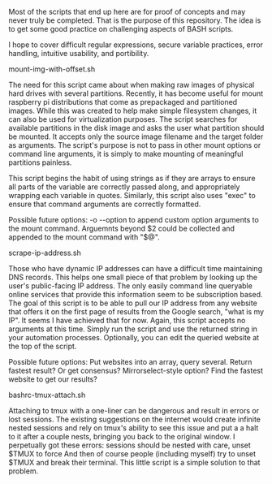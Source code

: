 Most of the scripts that end up here are for proof of concepts and may never truly be completed.  That is the purpose of this repository.  The idea is to get some good practice on challenging aspects of BASH scripts.

I hope to cover difficult regular expressions, secure variable practices, error handling, intuitive usability, and portibility.


mount-img-with-offset.sh

The need for this script came about when making raw images of physical hard drives with several partitions.  Recently, it has become useful for mount raspberry pi distributions that come as prepackaged and partitioned images.  While this was created to help make simple filesystem changes, it can also be used for virtualization purposes.  The script searches for available partitions in the disk image and asks the user what partition should be mounted.  It accepts only the source image filename and the target folder as arguments.  The script's purpose is not to pass in other mount options or command line arguments, it is simply to make mounting of meaningful partitions painless.

This script begins the habit of using strings as if they are arrays to ensure all parts of the variable are correctly passed along, and appropriately wrapping each variable in quotes.  Similarly, this script also uses "exec" to ensure that command arguments are correctly formatted.

Possible future options:
 -o --option to append custom option arguments to the mount command.
 Arguemnts beyond $2 could be collected and appended to the mount command with "$@".


scrape-ip-address.sh

Those who have dynamic IP addresses can have a difficult time maintaining DNS records.  This helps one small piece of that problem by looking up the user's public-facing IP address.  The only easily command line queryable online services that provide this information seem to be subscription based.  The goal of this script is to be able to pull our IP address from any website that offers it on the first page of results from the Google search, "what is my IP".  It seems I have achieved that for now.  Again, this script accepts no arguments at this time.  Simply run the script and use the returned string in your automation processes.  Optionally, you can edit the queried website at the top of the script.

Possible future options:
 Put websites into an array, query several.
 Return fastest result? Or get consensus?
 Mirrorselect-style option? Find the fastest website to get our results?


bashrc-tmux-attach.sh

Attaching to tmux with a one-liner can be dangerous and result in errors or lost sessions.  The existing suggestions on the internet would create infinite nested sessions and rely on tmux's ability to see this issue and put a a halt to it after a couple nests, bringing you back to the original window.  I perpetually got these errors:
  sessions should be nested with care, unset $TMUX to force
And then of course people (including myself) try to unset $TMUX and break their terminal.
This little script is a simple solution to that problem.
